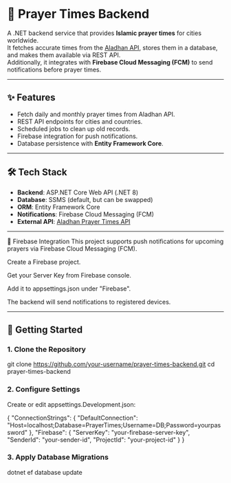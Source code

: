 # 🕌 Prayer Times Backend

A .NET backend service that provides **Islamic prayer times** for cities worldwide.  
It fetches accurate times from the [Aladhan API](https://aladhan.com/prayer-times-api), stores them in a database, and makes them available via REST API.  
Additionally, it integrates with **Firebase Cloud Messaging (FCM)** to send notifications before prayer times.

---

## ✨ Features
- Fetch daily and monthly prayer times from Aladhan API.
- REST API endpoints for cities and countries.
- Scheduled jobs to clean up old records.
- Firebase integration for push notifications.
- Database persistence with **Entity Framework Core**.
---

## 🛠 Tech Stack
- **Backend**: ASP.NET Core Web API (.NET 8)
- **Database**: SSMS (default, but can be swapped)
- **ORM**: Entity Framework Core
- **Notifications**: Firebase Cloud Messaging (FCM)
- **External API**: [Aladhan Prayer Times API](https://aladhan.com/prayer-times-api)

---


🔔 Firebase Integration
This project supports push notifications for upcoming prayers via Firebase Cloud Messaging (FCM).

Create a Firebase project.

Get your Server Key from Firebase console.

Add it to appsettings.json under "Firebase".

The backend will send notifications to registered devices.

---

## 🚀 Getting Started

### 1. Clone the Repository

git clone https://github.com/your-username/prayer-times-backend.git
cd prayer-times-backend 


### 2. Configure Settings
Create or edit appsettings.Development.json:

{
  "ConnectionStrings": {
    "DefaultConnection": "Host=localhost;Database=PrayerTimes;Username=DB;Password=yourpassword"
  },
  "Firebase": {
    "ServerKey": "your-firebase-server-key",
    "SenderId": "your-sender-id",
    "ProjectId": "your-project-id"
  }
}

### 3. Apply Database Migrations
dotnet ef database update
